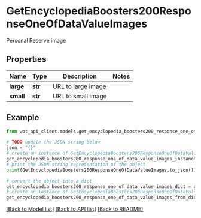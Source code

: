 # GetEncyclopediaBoosters200ResponseOneOfDataValueImages

Personal Reserve image

## Properties

Name | Type | Description | Notes
------------ | ------------- | ------------- | -------------
**large** | **str** | URL to large image | 
**small** | **str** | URL to small image | 

## Example

```python
from wot_api_client.models.get_encyclopedia_boosters200_response_one_of_data_value_images import GetEncyclopediaBoosters200ResponseOneOfDataValueImages

# TODO update the JSON string below
json = "{}"
# create an instance of GetEncyclopediaBoosters200ResponseOneOfDataValueImages from a JSON string
get_encyclopedia_boosters200_response_one_of_data_value_images_instance = GetEncyclopediaBoosters200ResponseOneOfDataValueImages.from_json(json)
# print the JSON string representation of the object
print(GetEncyclopediaBoosters200ResponseOneOfDataValueImages.to_json())

# convert the object into a dict
get_encyclopedia_boosters200_response_one_of_data_value_images_dict = get_encyclopedia_boosters200_response_one_of_data_value_images_instance.to_dict()
# create an instance of GetEncyclopediaBoosters200ResponseOneOfDataValueImages from a dict
get_encyclopedia_boosters200_response_one_of_data_value_images_from_dict = GetEncyclopediaBoosters200ResponseOneOfDataValueImages.from_dict(get_encyclopedia_boosters200_response_one_of_data_value_images_dict)
```
[[Back to Model list]](../README.md#documentation-for-models) [[Back to API list]](../README.md#documentation-for-api-endpoints) [[Back to README]](../README.md)


